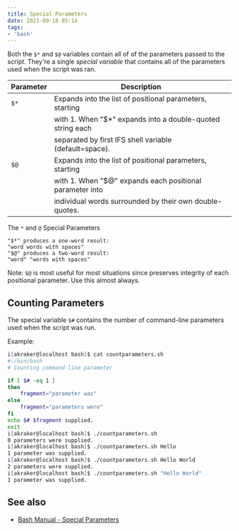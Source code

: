 ```yaml
---
title: Special Parameters
date: 2021-09-18 05:14
tags:
- 'bash'
---
```


Both the `$*` and `$@` variables contain all of of the parameters passed to the
script. They're a single _special variable_ that contains all of the parameters
used when the script was ran.

| Parameter | Description                                                 |
|-----------|-------------------------------------------------------------|
| `$*`      | Expands into the list of positional parameters, starting    |
|           | with 1. When "$\*" expands into a double-quoted string each |
|           | separated by first IFS shell variable (default=space).      |
| `$@`      | Expands into the list of positional parameters, starting    |
|           | with 1. When "$@" expands each positional parameter into    |
|           | individual words surrounded by their own double-quotes.     |

The `*` and `@` Special Parameters

``` example
"$*" produces a one-word result:
"word words with spaces"
"$@" produces a two-word result:
"word" "words with spaces"
```

Note: `$@` is most useful for most situations since preserves integrity of each
positional parameter. Use this almost always.

## Counting Parameters

The special variable `$#` contains the number of command-line parameters used
when the script was run.

Example:

```bash
i[akraker@localhost bash]$ cat countparameters.sh
#!/bin/bash
# Counting command-line parameter

if [ $# -eq 1 ]
then
    fragment="parameter was"
else
    fragment="parameters were"
fi
echo $# $fragment supplied.
exit
i[akraker@localhost bash]$ ./countparameters.sh
0 parameters were supplied.
i[akraker@localhost bash]$ ./countparameters.sh Hello
1 parameter was supplied.
i[akraker@localhost bash]$ ./countparameters.sh Hello World
2 parameters were supplied.
i[akraker@localhost bash]$ ./countparameters.sh "Hello World"
1 parameter was supplied.
```

## See also

* [Bash Manual - Special Parameters](https://www.gnu.org/software/bash/manual/html_node/Special-Parameters.html)
